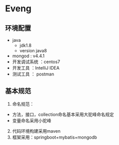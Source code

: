 # Eveng

## 环境配置

- java 
  - jdk1.8
  - version java8
- mongod : v4.4.1
- 开发调试系统 ：centos7
- 开发工具 ：IntelliJ IDEA
- 测试工具 ： postman

## 基本规范

1. 命名规范：

- 方法，接口，collection命名基本采用大驼峰命名规定
- 变量命名采用小驼峰

2. 代码环境构建采用maven
3. 框架采用：springboot+mybatis+mongodb